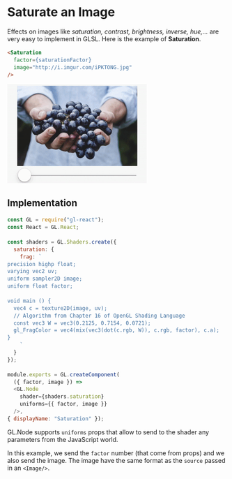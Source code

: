 # Saturate an Image

Effects on images like *saturation, contrast, brightness, inverse, hue,...* are very easy to implement in GLSL. Here is the example of **Saturation**.

```html
<Saturation
  factor={saturationFactor}
  image="http://i.imgur.com/iPKTONG.jpg"
/>
```

![](2.gif)


## Implementation

```js
const GL = require("gl-react");
const React = GL.React;

const shaders = GL.Shaders.create({
  saturation: {
    frag: `
precision highp float;
varying vec2 uv;
uniform sampler2D image;
uniform float factor;

void main () {
  vec4 c = texture2D(image, uv);
  // Algorithm from Chapter 16 of OpenGL Shading Language
  const vec3 W = vec3(0.2125, 0.7154, 0.0721);
  gl_FragColor = vec4(mix(vec3(dot(c.rgb, W)), c.rgb, factor), c.a);
}
    `
  }
});

module.exports = GL.createComponent(
  ({ factor, image }) =>
  <GL.Node
    shader={shaders.saturation}
    uniforms={{ factor, image }}
  />,
{ displayName: "Saturation" });
```

GL.Node supports `uniforms` props that allow to send to the shader any parameters from the JavaScript world.

In this example, we send the `factor` number (that come from props) and we also send the image.
The image have the same format as the `source` passed in an `<Image/>`.
